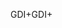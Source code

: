 <span data-ttu-id="09110-101">GDI+</span><span class="sxs-lookup"><span data-stu-id="09110-101">GDI+</span></span>